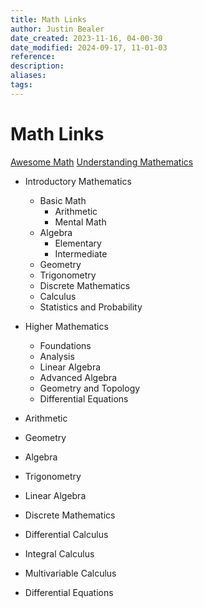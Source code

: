 ```yaml
---
title: Math Links
author: Justin Bealer
date_created: 2023-11-16, 04-00-30
date_modified: 2024-09-17, 11-01-03
reference: 
description: 
aliases: 
tags: 
---
```

# Math Links

[Awesome Math](https://github.com/rossant/awesome-math)
[Understanding Mathematics](https://github.com/nbro/understanding-math)

- Introductory Mathematics
  - Basic Math
    - Arithmetic
    - Mental Math
  - Algebra
    - Elementary
    - Intermediate
  - Geometry
  - Trigonometry
  - Discrete Mathematics
  - Calculus
  - Statistics and Probability
- Higher Mathematics
  - Foundations
  - Analysis
  - Linear Algebra
  - Advanced Algebra
  - Geometry and Topology
  - Differential Equations

- Arithmetic
- Geometry
- Algebra
- Trigonometry
- Linear Algebra
- Discrete Mathematics
- Differential Calculus
- Integral Calculus
- Multivariable Calculus
- Differential Equations


